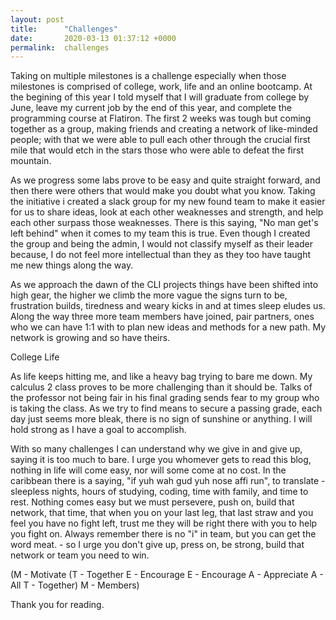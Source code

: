 ```yaml
---
layout: post
title:      "Challenges"
date:       2020-03-13 01:37:12 +0000
permalink:  challenges
---
```



Taking on multiple milestones is a challenge especially when those milestones is comprised of college, work, life and an online bootcamp. At the begining of this year I told myself that I will graduate from college by June, leave my current job by the end of this year, and complete the programming course at Flatiron. The first 2 weeks was tough but coming together as a group, making friends and creating a network of like-minded people; with that we were able to pull each other through the crucial first mile that would etch in the stars those who were able to defeat the first mountain.

As we progress some labs prove to be easy and quite straight forward, and then there were others that would make you doubt what you know. Taking the initiative i created a slack group for my new found team to make it easier for us to share ideas, look at each other weaknesses and strength, and help each other surpass those weaknesses. There is this saying, "No man get's left behind" when it comes to my team this is true. Even though I created the group and being the admin, I would not classify myself as their leader because, I do not feel more intellectual than they as they too have taught me new things along the way.

As we approach the dawn of the CLI projects things have been shifted into high gear, the higher we climb the more vague the signs turn to be, frustration builds, tiredness and weary kicks in and at times sleep eludes us. Along the way three more team members have joined, pair partners, ones who we can have 1:1 with to plan new ideas and methods for a new path. My network is growing and so have theirs.

College Life

As life keeps hitting me, and like a heavy bag trying to bare me down. My calculus 2 class proves to be more challenging than it should be. Talks of the professor not being fair in his final grading sends fear to my group who is taking the class. As we try to find means to secure a passing grade, each day just seems more bleak, there is no sign of sunshine or anything. I will hold strong as I have a goal to accomplish.

With so many challenges I can understand why we give in and give up, saying it is too much to bare. I urge you whomever gets to read this blog, nothing in life will come easy, nor will some come at no cost. In the caribbean there is a saying, "if yuh wah gud yuh nose affi run", to translate - sleepless nights, hours of studying, coding, time with family, and time to rest. Nothing comes easy but we must persevere, push on, build that network, that time, that when you on your last leg, that last straw and you feel you have no fight left, trust me they will be right there with you to help you fight on. Always remember there is no "i" in team, but you can get the word meat. - so I urge you don't give up, press on, be strong, build that network or team you need to win.

(M - Motivate						  (T - Together
E - Encourage						E - Encourage
A - Appreciate					A - All
T - Together)						  M - Members)

Thank you for reading.
